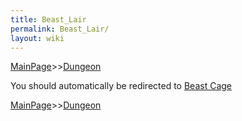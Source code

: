 ```yaml
---
title: Beast_Lair
permalink: Beast_Lair/
layout: wiki
---
```


[MainPage](/keeperrl_wiki/ "wikilink")>>[Dungeon](/keeperrl_wiki/Dungeon "wikilink")

You should automatically be redirected to [Beast Cage](/keeperrl_wiki/Beast_Cage/)

[MainPage](/keeperrl_wiki/ "wikilink")>>[Dungeon](/keeperrl_wiki/Dungeon "wikilink")

